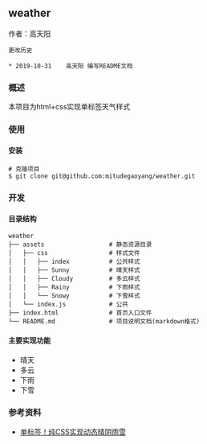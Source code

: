 ## weather

作者：高天阳

```
更改历史

* 2019-10-31	高天阳	编写README文档
```

### 概述

本项目为html+css实现单标签天气样式

### 使用

#### 安装

```
# 克隆项目
$ git clone git@github.com:mitudegaoyang/weather.git
```

### 开发

#### 目录结构

```
weather
├── assets                  # 静态资源目录
│   ├── css                 # 样式文件
│   │   ├── index           # 公共样式
│   │   ├── Sunny           # 晴天样式
│   │   ├── Cloudy          # 多云样式
│   │   ├── Rainy           # 下雨样式
│   │   └── Snowy           # 下雪样式
│   └── index.js            # 公共
├── index.html              # 首页入口文件
└── README.md               # 项目说明文档(markdown格式)
```

#### 主要实现功能

* 晴天
* 多云
* 下雨
* 下雪

### 参考资料

* [单标签！纯CSS实现动态晴阴雨雪](https://zhuanlan.zhihu.com/p/75279517)
